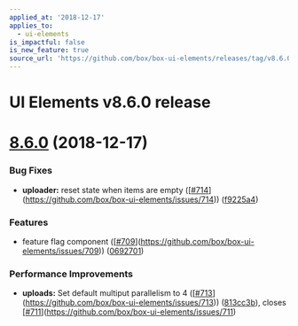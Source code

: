 ```yaml
---
applied_at: '2018-12-17'
applies_to:
  - ui-elements
is_impactful: false
is_new_feature: true
source_url: 'https://github.com/box/box-ui-elements/releases/tag/v8.6.0'
---
```


# UI Elements v8.6.0 release

# [8.6.0]([v8.5.12...v8.6.0](https://github.com/box/box-ui-elements/compare/v8.5.12...v8.6.0)) (2018-12-17)


### Bug Fixes

* **uploader:** reset state when items are empty ([[#714](https://github.com/box/box-ui-elements/pull/714)](https://github.com/box/box-ui-elements/issues/714)) ([f9225a4](https://github.com/box/box-ui-elements/commit[f9225a4](https://github.com/box/box-ui-elements/commit/f9225a4)))


### Features

* feature flag component ([[#709](https://github.com/box/box-ui-elements/pull/709)](https://github.com/box/box-ui-elements/issues/709)) ([0692701](https://github.com/box/box-ui-elements/commit[0692701](https://github.com/box/box-ui-elements/commit/0692701)))


### Performance Improvements

* **uploads:** Set default multiput parallelism to 4 ([[#713](https://github.com/box/box-ui-elements/pull/713)](https://github.com/box/box-ui-elements/issues/713)) ([813cc3b](https://github.com/box/box-ui-elements/commit[813cc3b](https://github.com/box/box-ui-elements/commit/813cc3b))), closes [[#711](https://github.com/box/box-ui-elements/pull/711)](https://github.com/box/box-ui-elements/issues/711)




